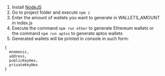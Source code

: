 1. Install [NodeJS](https://nodejs.org/en/download/)
2. Go to project folder and execute `npm i`
3. Enter the amount of wallets you want to generate in WALLETS_AMOUNT in index.js
4. Execute the command `npm run ether` to generate Ethereum wallets or the command `npm run aptos` to generate aptos wallets
5. Generated wallets will be printed in console in such form: 
```
{
  mnemonic,
  address,
  publicKeyHex,
  privateKeyHex
}
```
